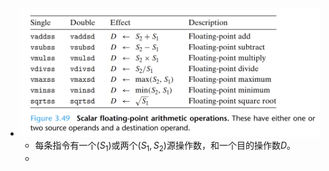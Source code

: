 - ![image.png](../assets/image_1655794092990_0.png)
	- 每条指令有一个($S_1$)或两个($S_1, S_2$)源操作数，和一个目的操作数$D$。
	-